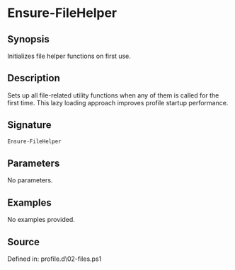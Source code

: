 # Ensure-FileHelper

## Synopsis

Initializes file helper functions on first use.

## Description

Sets up all file-related utility functions when any of them is called for the first time.
    This lazy loading approach improves profile startup performance.

## Signature

```powershell
Ensure-FileHelper
```

## Parameters

No parameters.

## Examples

No examples provided.

## Source

Defined in: profile.d\02-files.ps1
